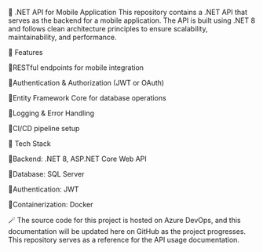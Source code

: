 📌 .NET API for Mobile Application
This repository contains a .NET API that serves as the backend for a mobile application. The API is built using .NET 8 and follows clean architecture principles to ensure scalability, maintainability, and performance.

🚀 Features

🔹RESTful endpoints for mobile integration

🔹Authentication & Authorization (JWT or OAuth)

🔹Entity Framework Core for database operations

🔹Logging & Error Handling

🔹CI/CD pipeline setup 

📌 Tech Stack

🔹Backend: .NET 8, ASP.NET Core Web API

🔹Database: SQL Server

🔹Authentication: JWT

🔹Containerization: Docker 


🪄 The source code for this project is hosted on Azure DevOps, and this documentation will be updated here on GitHub as the project progresses. This repository serves as a reference for the API usage documentation.
